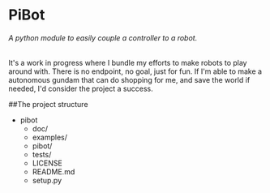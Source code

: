# PiBot
###### A python module to easily couple a controller to a robot. 
It's a work in progress where I bundle my efforts to make robots to play around with. There is no endpoint, no goal, just for fun. If I'm able to make a autonomous gundam that can do shopping for me, and save the world if needed, I'd consider the project a success.

##The project structure
* pibot
	* doc/
	* examples/
	* pibot/
	* tests/
	* LICENSE
	* README.md
	* setup.py
